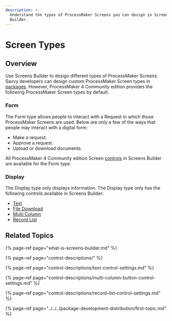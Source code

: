 ```yaml
---
description: >-
  Understand the types of ProcessMaker Screens you can design in Screens
  Builder.
---
```


# Screen Types

## Overview

Use Screens Builder to design different types of ProcessMaker Screens. Savvy developers can design custom ProcessMaker Screen types in [packages](../../../package-development-distribution/first-topic.md). However, ProcessMaker 4 Community edition provides the following ProcessMaker Screen types by default.

### Form

The Form type allows people to interact with a Request in which those ProcessMaker Screens are used. Below are only a few of the ways that people may interact with a digital form:

* Make a request.
* Approve a request.
* Upload or download documents.

All ProcessMaker 4 Community edition Screen [controls](control-descriptions/) in Screens Builder are available for the Form type.

### Display

The Display type only displays information. The Display type only has the following controls available in Screens Builder:

* [Text](control-descriptions/textarea-control-settings.md)
* [File Download](control-descriptions/file-download-control-settings.md)
* [Multi Column](control-descriptions/multi-column-button-control-settings.md)
* [Record List](control-descriptions/record-list-control-settings.md)

## Related Topics

{% page-ref page="what-is-screens-builder.md" %}

{% page-ref page="control-descriptions/" %}

{% page-ref page="control-descriptions/text-control-settings.md" %}

{% page-ref page="control-descriptions/multi-column-button-control-settings.md" %}

{% page-ref page="control-descriptions/record-list-control-settings.md" %}

{% page-ref page="../../../package-development-distribution/first-topic.md" %}


